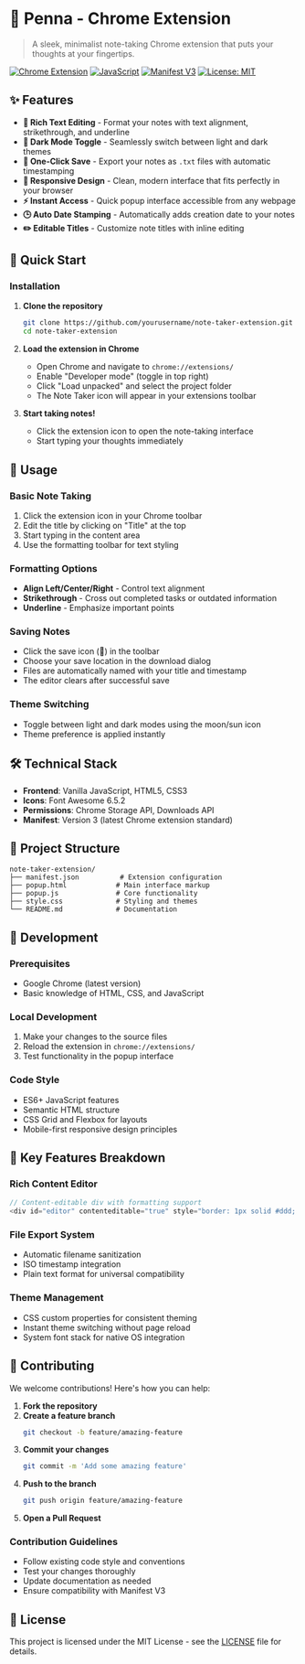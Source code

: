 # 📝 Penna - Chrome Extension

> A sleek, minimalist note-taking Chrome extension that puts your thoughts at your fingertips.

[![Chrome Extension](https://img.shields.io/badge/Chrome-Extension-4285F4?logo=google-chrome&logoColor=white)](https://chrome.google.com/webstore)
[![JavaScript](https://img.shields.io/badge/JavaScript-ES6+-F7DF1E?logo=javascript&logoColor=black)](https://developer.mozilla.org/en-US/docs/Web/JavaScript)
[![Manifest V3](https://img.shields.io/badge/Manifest-V3-green)](https://developer.chrome.com/docs/extensions/mv3/)
[![License: MIT](https://img.shields.io/badge/License-MIT-yellow.svg)](https://opensource.org/licenses/MIT)

## ✨ Features

- **🎨 Rich Text Editing** - Format your notes with text alignment, strikethrough, and underline
- **🌙 Dark Mode Toggle** - Seamlessly switch between light and dark themes
- **💾 One-Click Save** - Export your notes as `.txt` files with automatic timestamping
- **📱 Responsive Design** - Clean, modern interface that fits perfectly in your browser
- **⚡ Instant Access** - Quick popup interface accessible from any webpage
- **🕒 Auto Date Stamping** - Automatically adds creation date to your notes
- **✏️ Editable Titles** - Customize note titles with inline editing

## 🚀 Quick Start

### Installation

1. **Clone the repository**
   ```bash
   git clone https://github.com/yourusername/note-taker-extension.git
   cd note-taker-extension
   ```

2. **Load the extension in Chrome**
   - Open Chrome and navigate to `chrome://extensions/`
   - Enable "Developer mode" (toggle in top right)
   - Click "Load unpacked" and select the project folder
   - The Note Taker icon will appear in your extensions toolbar

3. **Start taking notes!**
   - Click the extension icon to open the note-taking interface
   - Start typing your thoughts immediately

## 🎯 Usage

### Basic Note Taking
1. Click the extension icon in your Chrome toolbar
2. Edit the title by clicking on "Title" at the top
3. Start typing in the content area
4. Use the formatting toolbar for text styling

### Formatting Options
- **Align Left/Center/Right** - Control text alignment
- **Strikethrough** - Cross out completed tasks or outdated information
- **Underline** - Emphasize important points

### Saving Notes
- Click the save icon (💾) in the toolbar
- Choose your save location in the download dialog
- Files are automatically named with your title and timestamp
- The editor clears after successful save

### Theme Switching
- Toggle between light and dark modes using the moon/sun icon
- Theme preference is applied instantly

## 🛠️ Technical Stack

- **Frontend**: Vanilla JavaScript, HTML5, CSS3
- **Icons**: Font Awesome 6.5.2
- **Permissions**: Chrome Storage API, Downloads API
- **Manifest**: Version 3 (latest Chrome extension standard)

## 📁 Project Structure

```
note-taker-extension/
├── manifest.json          # Extension configuration
├── popup.html            # Main interface markup
├── popup.js              # Core functionality
├── style.css             # Styling and themes
└── README.md             # Documentation
```

## 🔧 Development

### Prerequisites
- Google Chrome (latest version)
- Basic knowledge of HTML, CSS, and JavaScript

### Local Development
1. Make your changes to the source files
2. Reload the extension in `chrome://extensions/`
3. Test functionality in the popup interface

### Code Style
- ES6+ JavaScript features
- Semantic HTML structure
- CSS Grid and Flexbox for layouts
- Mobile-first responsive design principles

## 🌟 Key Features Breakdown

### Rich Content Editor
```javascript
// Content-editable div with formatting support
<div id="editor" contenteditable="true" style="border: 1px solid #ddd; padding: 10px; min-height: 300px;"></div>
```

### File Export System
- Automatic filename sanitization
- ISO timestamp integration
- Plain text format for universal compatibility

### Theme Management
- CSS custom properties for consistent theming
- Instant theme switching without page reload
- System font stack for native OS integration

## 🤝 Contributing

We welcome contributions! Here's how you can help:

1. **Fork the repository**
2. **Create a feature branch**
   ```bash
   git checkout -b feature/amazing-feature
   ```
3. **Commit your changes**
   ```bash
   git commit -m 'Add some amazing feature'
   ```
4. **Push to the branch**
   ```bash
   git push origin feature/amazing-feature
   ```
5. **Open a Pull Request**

### Contribution Guidelines
- Follow existing code style and conventions
- Test your changes thoroughly
- Update documentation as needed
- Ensure compatibility with Manifest V3

## 📄 License

This project is licensed under the MIT License - see the [LICENSE](LICENSE) file for details.
